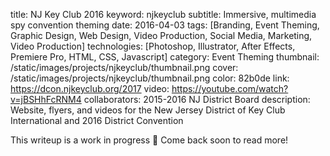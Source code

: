 title: NJ Key Club 2016
keyword: njkeyclub
subtitle: Immersive, multimedia spy convention theming 
date: 2016-04-03
tags: [Branding, Event Theming, Graphic Design, Web Design, Video Production, Social Media, Marketing, Video Production]
technologies: [Photoshop, Illustrator, After Effects, Premiere Pro, HTML, CSS, Javascript]
category: Event Theming
thumbnail: /static/images/projects/njkeyclub/thumbnail.png
cover: /static/images/projects/njkeyclub/thumbnail.png
color: 82b0de
link: https://dcon.njkeyclub.org/2017
video: https://youtube.com/watch?v=jBSHhFcRNM4
collaborators: 2015-2016 NJ District Board
description: Website, flyers, and videos for the New Jersey District of Key Club International and 2016 District Convention

This writeup is a work in progress 🙊 Come back soon to read more!